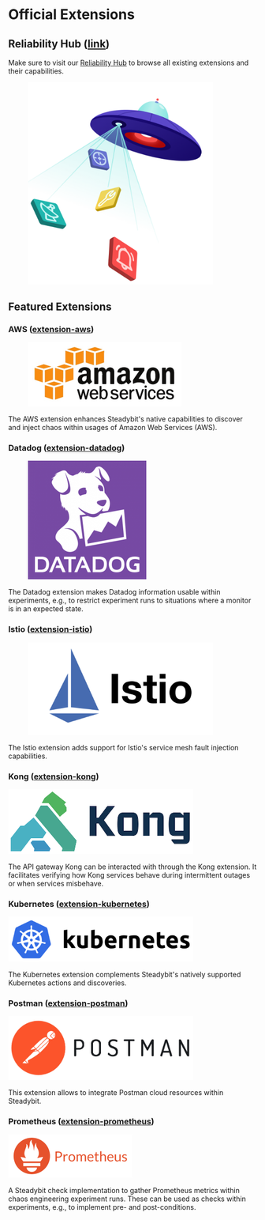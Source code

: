 # Official Extensions

## Reliability Hub ([link](https://hub.steadybit.com/))

Make sure to visit our [Reliability Hub](https://hub.steadybit.com/) to browse all existing extensions and their capabilities.

<div align="left">

<figure><img src="../../.gitbook/assets/ufo-hub.webp" alt="" width="375"><figcaption></figcaption></figure>

</div>

## Featured Extensions

### AWS ([extension-aws](https://hub.steadybit.com/extension/com.steadybit.extension_aws))

<div align="left">

<figure><img src="../../.gitbook/assets/aws-logo.jpeg" alt="" width="311"><figcaption></figcaption></figure>

</div>

The AWS extension enhances Steadybit's native capabilities to discover and inject chaos within usages of Amazon Web Services (AWS).

### Datadog ([extension-datadog](https://hub.steadybit.com/extension/com.steadybit.extension_datadog))

<div align="left">

<figure><img src="../../.gitbook/assets/datadog.png" alt="" width="240"><figcaption></figcaption></figure>

</div>

The Datadog extension makes Datadog information usable within experiments, e.g., to restrict experiment runs to situations where a monitor is in an expected state.

### Istio ([extension-istio](https://hub.steadybit.com/extension/com.steadybit.extension_istio))

<div align="left">

<figure><img src="../../.gitbook/assets/istio.png" alt="" width="375"><figcaption></figcaption></figure>

</div>

The Istio extension adds support for Istio's service mesh fault injection capabilities.

### Kong ([extension-kong](https://hub.steadybit.com/extension/com.steadybit.extension_kong))

<div align="left">

<img src="../../.gitbook/assets/kong-logo.png" alt="" width="375">

</div>

The API gateway Kong can be interacted with through the Kong extension. It facilitates verifying how Kong services behave during intermittent outages or when services misbehave.

### Kubernetes ([extension-kubernetes](https://hub.steadybit.com/extension/com.steadybit.extension_kubernetes))

<div align="left">

<img src="../../.gitbook/assets/kubernetes.png" alt="" width="375">

</div>

The Kubernetes extension complements Steadybit's natively supported Kubernetes actions and discoveries.

### Postman ([extension-postman](https://hub.steadybit.com/extension/com.steadybit.extension_postman))

<div align="left">

<img src="../../.gitbook/assets/postman.png" alt="" width="375">

</div>

This extension allows to integrate Postman cloud resources within Steadybit.

### Prometheus ([extension-prometheus](https://hub.steadybit.com/extension/com.steadybit.extension_prometheus))

<div align="left">

<img src="../../.gitbook/assets/prometheus.png" alt="" width="251">

</div>

A Steadybit check implementation to gather Prometheus metrics within chaos engineering experiment runs. These can be used as checks within experiments, e.g., to implement pre- and post-conditions.
